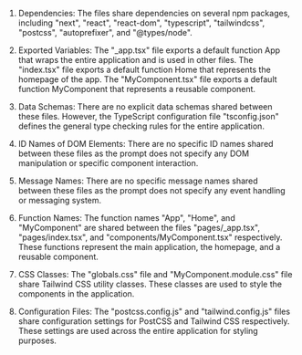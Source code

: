 1. Dependencies: The files share dependencies on several npm packages, including "next", "react", "react-dom", "typescript", "tailwindcss", "postcss", "autoprefixer", and "@types/node".

2. Exported Variables: The "_app.tsx" file exports a default function App that wraps the entire application and is used in other files. The "index.tsx" file exports a default function Home that represents the homepage of the app. The "MyComponent.tsx" file exports a default function MyComponent that represents a reusable component.

3. Data Schemas: There are no explicit data schemas shared between these files. However, the TypeScript configuration file "tsconfig.json" defines the general type checking rules for the entire application.

4. ID Names of DOM Elements: There are no specific ID names shared between these files as the prompt does not specify any DOM manipulation or specific component interaction.

5. Message Names: There are no specific message names shared between these files as the prompt does not specify any event handling or messaging system.

6. Function Names: The function names "App", "Home", and "MyComponent" are shared between the files "pages/_app.tsx", "pages/index.tsx", and "components/MyComponent.tsx" respectively. These functions represent the main application, the homepage, and a reusable component.

7. CSS Classes: The "globals.css" file and "MyComponent.module.css" file share Tailwind CSS utility classes. These classes are used to style the components in the application.

8. Configuration Files: The "postcss.config.js" and "tailwind.config.js" files share configuration settings for PostCSS and Tailwind CSS respectively. These settings are used across the entire application for styling purposes.